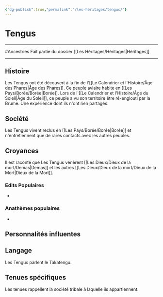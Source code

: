 ```yaml
---
{"dg-publish":true,"permalink":"/les-heritages/tengus/"}
---
```


# Tengus
---
#Ancestries 
Fait partie du dossier [[Les Héritages/Héritages\|Héritages]]

-------
## Histoire
Les Tengus ont été découvert à la fin de l'[[Le Calendrier et l'Histoire/Âge des Phares\|Âge des Phares]]. Ce peuple aviaire habite en [[Les Pays/Borée/Borée\|Borée]].
Lors de l'[[Le Calendrier et l'Histoire/Âge du Soleil\|Âge du Soleil]], ce peuple a vu son territoire être ré-englouti par la Brume. Une expérience dont ils n'ont rien partagés.
## Société
Les Tengus vivent reclus en [[Les Pays/Borée/Borée\|Borée]] et n'entretiennent que de rares contacts avec les autres peuples.
## Croyances
Il est raconté que Les Tengus vénèrent [[Les Dieux/Dieux de la mort/Demas\|Demas]] et les autres [[Les Dieux/Dieux de la mort/Dieux de la Mort\|Dieux de la Mort]].
### Edits Populaires
- 
### Anathèmes populaires
- 
## Personnalités influentes

## Langage
Les Tengus parlent le Takatengu.
## Tenues spécifiques
Les tenues rappellent la société tribale à laquelle ils appartiennent.